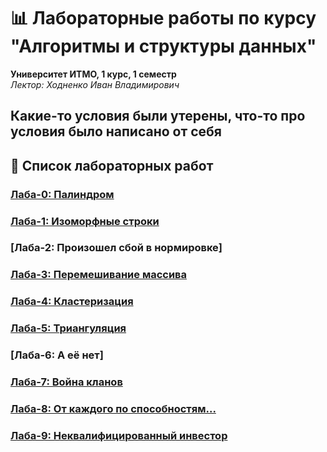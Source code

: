 # 📊 Лабораторные работы по курсу "Алгоритмы и структуры данных"  
**Университет ИТМО, 1 курс, 1 семестр**  
*Лектор: Ходненко Иван Владимирович*

Какие-то условия были утерены, что-то про условия было написано от себя
---

## 🧪 Список лабораторных работ

### [Лаба-0: Палиндром](./lab0/)  

### [Лаба-1: Изоморфные строки](./lab1)   

### [Лаба-2: Произошел сбой в нормировке]

### [Лаба-3: Перемешивание массива](./lab3/)  

### [Лаба-4: Кластеризация ](./lab4) 

### [Лаба-5: Триангуляция](./lab7/)  

### [Лаба-6: А её нет]  

### [Лаба-7: Война кланов](./lab7/)  

### [Лаба-8: От каждого по способностям...](./lab8)  

### [Лаба-9: Неквалифицированный инвестор](./lab9/)  





